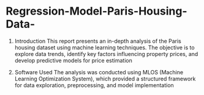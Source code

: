 # Regression-Model-Paris-Housing-Data-
1. Introduction
This report presents an in-depth analysis of the Paris housing dataset using machine learning techniques. The objective is to explore data trends, identify key factors influencing property prices, and develop predictive models for price estimation

2. Software Used
The analysis was conducted using MLOS (Machine Learning Optimization System), which provided a structured framework for data exploration, preprocessing, and model implementation
